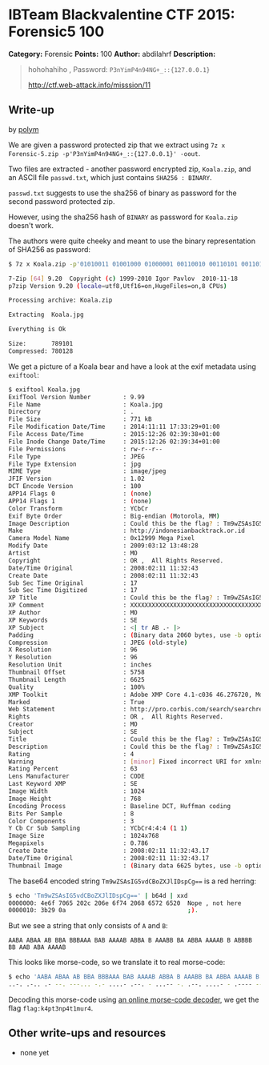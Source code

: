 # IBTeam Blackvalentine CTF 2015: Forensic5 100

**Category:** Forensic
**Points:** 100
**Author:** abdilahrf
**Description:**

> hohohahiho  , Password: `P3nYimP4n94NG+_::{127.0.0.1}`
>
> http://ctf.web-attack.info/misssion/11

## Write-up

by [polym](https://github.com/abpolym)

We are given a password protected zip that we extract using `7z x Forensic-5.zip -p'P3nYimP4n94NG+_::{127.0.0.1}' -oout`.

Two files are extracted - another password encrypted zip, `Koala.zip`, and an ASCII file `passwd.txt`, which just contains `SHA256 : BINARY`.

`passwd.txt` suggests to use the sha256 of binary as password for the second password protected zip.

However, using the sha256 hash of `BINARY` as password for `Koala.zip` doesn't work.

The authors were quite cheeky and meant to use the binary representation of SHA256 as password:

```bash
$ 7z x Koala.zip -p'01010011 01001000 01000001 00110010 00110101 00110110'

7-Zip [64] 9.20  Copyright (c) 1999-2010 Igor Pavlov  2010-11-18
p7zip Version 9.20 (locale=utf8,Utf16=on,HugeFiles=on,8 CPUs)

Processing archive: Koala.zip

Extracting  Koala.jpg

Everything is Ok

Size:       789101
Compressed: 780128
```

We get a picture of a Koala bear and have a look at the exif metadata using `exiftool`:

```bash
$ exiftool Koala.jpg 
ExifTool Version Number         : 9.99
File Name                       : Koala.jpg
Directory                       : .
File Size                       : 771 kB
File Modification Date/Time     : 2014:11:11 17:33:29+01:00
File Access Date/Time           : 2015:12:26 02:39:38+01:00
File Inode Change Date/Time     : 2015:12:26 02:39:34+01:00
File Permissions                : rw-r--r--
File Type                       : JPEG
File Type Extension             : jpg
MIME Type                       : image/jpeg
JFIF Version                    : 1.02
DCT Encode Version              : 100
APP14 Flags 0                   : (none)
APP14 Flags 1                   : (none)
Color Transform                 : YCbCr
Exif Byte Order                 : Big-endian (Motorola, MM)
Image Description               : Could this be the flag? : Tm9wZSAsIG5vdCBoZXJlIDspCg==
Make                            : http://indonesianbacktrack.or.id
Camera Model Name               : 0x12999 Mega Pixel
Modify Date                     : 2009:03:12 13:48:28
Artist                          : MO
Copyright                       : OR ,  All Rights Reserved.
Date/Time Original              : 2008:02:11 11:32:43
Create Date                     : 2008:02:11 11:32:43
Sub Sec Time Original           : 17
Sub Sec Time Digitized          : 17
XP Title                        : Could this be the flag? : Tm9wZSAsIG5vdCBoZXJlIDspCg==
XP Comment                      : XXXXXXXXXXXXXXXXXXXXXXXXXXXXXXXXXXXXXXXXXXXXXXXX XXXXXXXXXXXXXXXXXXXXXXXXXXXXXXXXXXXXXXXXXXXXXXXXXXXXXX..AABA ABAA AB BBA BBBAAA BAB AAAAB ABBA B AAABB BA ABBA AAAAB B ABBBB BB AAB ABA AAAAB..Lorem ipsum dolor sit amet, consectetur adipiscing elit. Cras faucibus odio ut metus vulputate, id laoreet magna..volutpat. Integer nec enim vel arcu porttitor egestas
XP Author                       : MO
XP Keywords                     : SE
XP Subject                      : <| tr AB .- |>
Padding                         : (Binary data 2060 bytes, use -b option to extract)
Compression                     : JPEG (old-style)
X Resolution                    : 96
Y Resolution                    : 96
Resolution Unit                 : inches
Thumbnail Offset                : 5758
Thumbnail Length                : 6625
Quality                         : 100%
XMP Toolkit                     : Adobe XMP Core 4.1-c036 46.276720, Mon Feb 19 2007 22:40:08
Marked                          : True
Web Statement                   : http://pro.corbis.com/search/searchresults.asp?txt=42-15564978&openImage=42-15564978
Rights                          : OR ,  All Rights Reserved.
Creator                         : MO
Subject                         : SE
Title                           : Could this be the flag? : Tm9wZSAsIG5vdCBoZXJlIDspCg==
Description                     : Could this be the flag? : Tm9wZSAsIG5vdCBoZXJlIDspCg==
Rating                          : 4
Warning                         : [minor] Fixed incorrect URI for xmlns:MicrosoftPhoto
Rating Percent                  : 63
Lens Manufacturer               : CODE
Last Keyword XMP                : SE
Image Width                     : 1024
Image Height                    : 768
Encoding Process                : Baseline DCT, Huffman coding
Bits Per Sample                 : 8
Color Components                : 3
Y Cb Cr Sub Sampling            : YCbCr4:4:4 (1 1)
Image Size                      : 1024x768
Megapixels                      : 0.786
Create Date                     : 2008:02:11 11:32:43.17
Date/Time Original              : 2008:02:11 11:32:43.17
Thumbnail Image                 : (Binary data 6625 bytes, use -b option to extract)
```

The base64 encoded string `Tm9wZSAsIG5vdCBoZXJlIDspCg==` is a red herring:

```bash
$ echo 'Tm9wZSAsIG5vdCBoZXJlIDspCg==' | b64d | xxd
0000000: 4e6f 7065 202c 206e 6f74 2068 6572 6520  Nope , not here 
0000010: 3b29 0a                                  ;).
```

But we see a string that only consists of `A` and `B`:

    AABA ABAA AB BBA BBBAAA BAB AAAAB ABBA B AAABB BA ABBA AAAAB B ABBBB BB AAB ABA AAAAB

This looks like morse-code, so we translate it to real morse-code:

```bash
$ echo 'AABA ABAA AB BBA BBBAAA BAB AAAAB ABBA B AAABB BA ABBA AAAAB B ABBBB BB AAB ABA AAAAB' | tr 'AB' '.-'
..-. .-.. .- --. ---... -.- ....- .--. - ...-- -. .--. ....- - .---- -- ..- .-. ....-
```

Decoding this morse-code using [an online morse-code decoder](https://gc.de/gc/morse/), we get the flag `flag:k4pt3np4t1mur4`.
## Other write-ups and resources

* none yet
